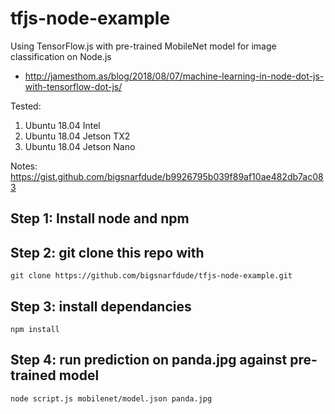 # tfjs-node-example

Using TensorFlow.js with pre-trained MobileNet model for image classification on Node.js

* http://jamesthom.as/blog/2018/08/07/machine-learning-in-node-dot-js-with-tensorflow-dot-js/

Tested:
1. Ubuntu 18.04 Intel
2. Ubuntu 18.04 Jetson TX2
3. Ubuntu 18.04 Jetson Nano

Notes:
https://gist.github.com/bigsnarfdude/b9926795b039f89af10ae482db7ac083

## Step 1: Install node and npm

## Step 2: git clone this repo with

`git clone https://github.com/bigsnarfdude/tfjs-node-example.git `

## Step 3: install dependancies

`npm install`

## Step 4: run prediction on panda.jpg against pre-trained model

`node script.js mobilenet/model.json panda.jpg`
